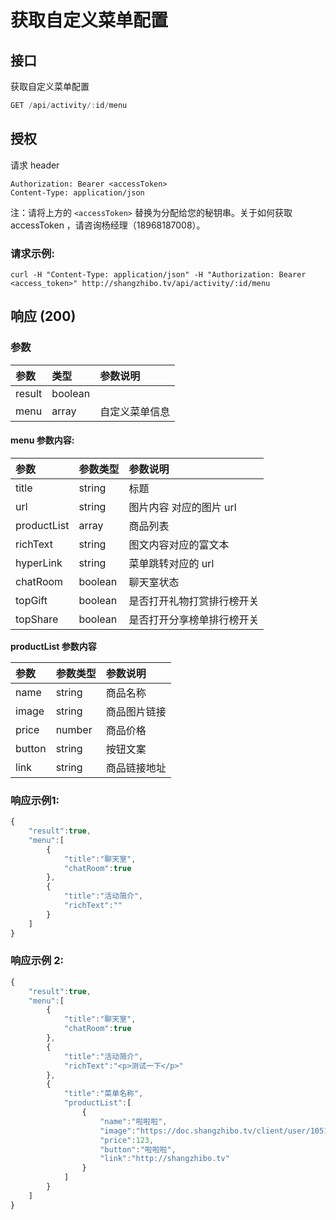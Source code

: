 # 获取自定义菜单配置

## 接口

获取自定义菜单配置

```javascript
GET /api/activity/:id/menu
```

## 授权

请求 header

```http
Authorization: Bearer <accessToken>
Content-Type: application/json
```

注：请将上方的 `<accessToken>` 替换为分配给您的秘钥串。关于如何获取 accessToken ，请咨询杨经理（18968187008）。

### 请求示例:

```http
curl -H "Content-Type: application/json" -H "Authorization: Bearer <access_token>" http://shangzhibo.tv/api/activity/:id/menu
```

## 响应 \(200\)

### 参数

| 参数 | 类型 | 参数说明 |
| :--- | :--- | :--- |
| result | boolean |  |
| menu | array | 自定义菜单信息 |

#### menu 参数内容:

| 参数 | 参数类型 | 参数说明 |
| :--- | :--- | :--- |
| title | string | 标题 |
| url | string | 图片内容 对应的图片 url |
| productList | array | 商品列表 |
| richText | string | 图文内容对应的富文本 |
| hyperLink | string | 菜单跳转对应的 url |
| chatRoom | boolean | 聊天室状态 |
| topGift | boolean | 是否打开礼物打赏排行榜开关 |
| topShare | boolean | 是否打开分享榜单排行榜开关 |

**productList 参数内容**

| 参数 | 参数类型 | 参数说明 |
| :--- | :--- | :--- |
| name | string | 商品名称 |
| image | string | 商品图片链接 |
| price | number | 商品价格 |
| button | string | 按钮文案 |
| link | string | 商品链接地址 |

### 响应示例1:

```javascript
{
    "result":true,
    "menu":[
        {
            "title":"聊天室",
            "chatRoom":true
        },
        {
            "title":"活动简介",
            "richText":""
        }
    ]
}
```

### 响应示例 2:

```javascript
{
    "result":true,
    "menu":[
        {
            "title":"聊天室",
            "chatRoom":true
        },
        {
            "title":"活动简介",
            "richText":"<p>测试一下</p>"
        },
        {
            "title":"菜单名称",
            "productList":[
                {
                    "name":"啦啦啦",
                    "image":"https://doc.shangzhibo.tv/client/user/105131/1570764238698/1570764238659_kumo.jpg",
                    "price":123,
                    "button":"啦啦啦",
                    "link":"http://shangzhibo.tv"
                }
            ]
        }
    ]
}
```

